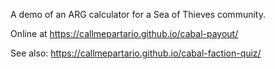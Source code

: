 A demo of an ARG calculator for a Sea of Thieves community.

Online at https://callmepartario.github.io/cabal-payout/

See also: https://callmepartario.github.io/cabal-faction-quiz/
